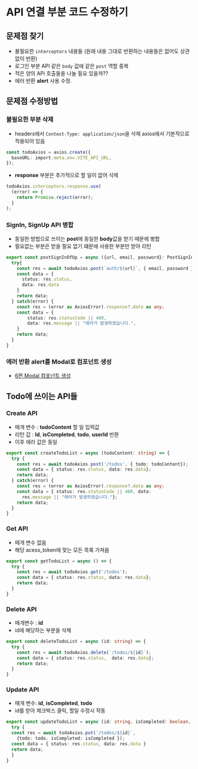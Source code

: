 # API 연결 부분 코드 수정하기

## 문제점 찾기

- 불필요한 `interceptors` 내용들 (원래 내용 그대로 반환하는 내용들은 없어도 상관없이 반환)
- 로그인 부분 API 같은 `body` 값에 같은 `post` 역할 중복
- 적은 양의 APi 호출들을 나눌 필요 있을까??
- 에러 반환 **alert** 사용 수정.

## 문제점 수정방법

### 불필요한 부분 삭제

- headers에서 `Context-Type: application/json`을 삭제 axios에서 기본적으로 적용되어 있음

```typescript
const todoAxios = axios.create({
  baseURL: import.meta.env.VITE_API_URL,
});
```

- **response** 부분은 추가적으로 할 일이 없어 삭제

```typescript
todoAxios.interceptors.response.use(
  (error) => {
    return Promise.reject(error);
  }
);
```

### SignIn, SignUp API 병합

- 동일한 방법으로 쓰이는 **post**에 동일한 **body**값을 받기 때문에 병합
- 필요없는 부분은 받을 필요 없기 떄문에 사용한 부분만 받아 리턴

```typescript
export const postSignInOfUp = async ({url, email, password}: PostSignInOfUpPRops) => {
  try{
    const res = await todoAxios.post(`auth/${url}`, { email, password });
    const data = {
      status: res.status,
      data: res.data
    }
    return data;
  } catch(error) {
    const res = (error as AxiosError).response?.data as any;
    const data = {
        status: res.statusCode || 400,
        data: res.message || "에러가 발생하였습니다.",
    }
    return data;
  } 
}
```

### 에러 반환 alert를 Modal로 컴포넌트 생성

- [6편 Modal 컴포넌트 생성](./07-코드수정하기%20제5편(Modal).md)

## Todo에 쓰이는 API들

### Create API

- 매개 변수 : **todoContent** 할 일 입력값
- 리턴 값 : **Id**, **isCompleted**, **todo**, **userId** 반환
- 이후 에러 값은 동일

```typescript
export const createTodoList = async (todoContent: string) => {
  try {
    const res = await todoAxios.post('/todos', { todo: todoContent});
    const data = { status: res.status, data: res.data};
    return data;
  } catch(error) {
    const res = (error as AxiosError).response?.data as any;
    const data = { status: res.statusCode || 400, data: 
      res.message || "에러가 발생하였습니다."};
    return data;
  }
}
```

### Get API

- 매개 변수 없음
- 해당 acess_token에 맞는 모든 목록 가져옴

```typescript
export const getTodoList = async () => {
  try {
    const res = await todoAxios.get('/todos');
    const data = { status: res.status, data: res.data};
    return data;
  }
}
```

### Delete API

- 매개변수 : **id**
- id에 해당하는 부분을 삭제

```typescript
export const deleteTodoList = async (id: string) => {
  try {
    const res = await todoAxios.delete(`/todos/${id}`);
    const data = { status: res.status,  data: res.data};
    return data;
  }
}
```

### Update API

- 매개 변수: **id**, **isCompleted**, **todo**
- id를 받아 체크박스 클릭, 할일 수정시 작동

```typescript
export const updateTodoList = async (id: string, isCompleted: boolean, todo: string) => {
  try {
  const res = await todoAxios.put(`/todos/${id}`,
    {todo: todo, isCompleted: isCompleted });
  const data = { status: res.status, data: res.data }
  return data;
  }
}
```
